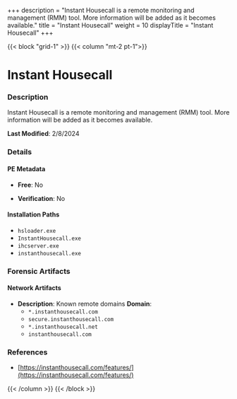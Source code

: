 +++
description = "Instant Housecall is a remote monitoring and management (RMM) tool. More information will be added as it becomes available."
title = "Instant Housecall"
weight = 10
displayTitle = "Instant Housecall"
+++


{{< block "grid-1" >}}
{{< column "mt-2 pt-1">}}

# Instant Housecall


### Description

Instant Housecall is a remote monitoring and management (RMM) tool. More information will be added as it becomes available.



**Last Modified**: 2/8/2024

### Details


#### PE Metadata


- **Free**: No

- **Verification**: No




#### Installation Paths
- `hsloader.exe`
- `InstantHousecall.exe`
- `ihcserver.exe`
- `instanthousecall.exe`

### Forensic Artifacts




#### Network Artifacts

- **Description**: Known remote domains
  **Domain**:
    - `*.instanthousecall.com`
    - `secure.instanthousecall.com`
    - `*.instanthousecall.net`
    - `instanthousecall.com`





### References
- [https://instanthousecall.com/features/](https://instanthousecall.com/features/)



{{< /column >}}
{{< /block >}}
